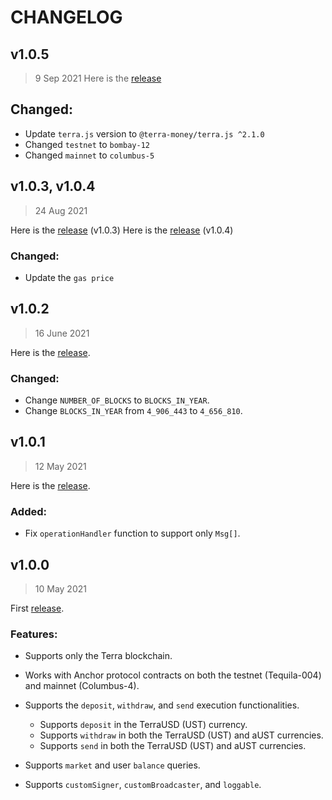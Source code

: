 # CHANGELOG

## v1.0.5
> 9 Sep 2021
  Here is the [release]()

## Changed:
- Update `terra.js` version to `@terra-money/terra.js ^2.1.0`
- Changed `testnet` to `bombay-12`
- Changed `mainnet` to `columbus-5`

## v1.0.3, v1.0.4 
> 24 Aug 2021

  Here is the [release](https://github.com/Anchor-Protocol/anchor-earn/commit/c6a016a86f4e10a842c269a0d1bfd4a95ff3bd02) (v1.0.3)
  Here is the [release](https://github.com/Anchor-Protocol/anchor-earn/commit/bffe76c236752dfa3b5ca74bc72408147eb8199e) (v1.0.4)
  
### Changed:
- Update the `gas price`

## v1.0.2
> 16 June 2021
  
  Here is the [release](https://github.com/Anchor-Protocol/anchor-earn/commit/938bd896a5212cbc2023755eee9262e659828858).
### Changed:
- Change `NUMBER_OF_BLOCKS` to `BLOCKS_IN_YEAR`.
- Change `BLOCKS_IN_YEAR` from `4_906_443` to `4_656_810`.
 
## v1.0.1
> 12 May 2021
  
  Here is the [release](https://github.com/Anchor-Protocol/anchor-earn/commit/ff6a7a71d682876f8a8792135ebde1a2876736e9).
### Added:
 - Fix `operationHandler` function to support only `Msg[]`.
  
 
## v1.0.0
> 10 May 2021
  
  First [release](https://github.com/Anchor-Protocol/anchor-earn/commit/f30c8a580e23d07669c9b876078112e7c34ec5c1).
### Features:
 - Supports only the Terra blockchain.   
 - Works with Anchor protocol contracts on both the testnet (Tequila-004) and mainnet (Columbus-4).
 - Supports the `deposit`, `withdraw`, and `send` execution functionalities.
    - Supports `deposit` in the TerraUSD (UST) currency.
    - Supports `withdraw` in both the TerraUSD (UST) and aUST currencies.
    - Supports `send` in both the TerraUSD (UST) and aUST currencies.
    
 - Supports `market` and user `balance` queries.
 - Supports `customSigner`, `customBroadcaster`, and `loggable`.